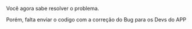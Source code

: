 Você agora sabe resolver o problema.

Porém, falta enviar o codigo com a correção do Bug para os Devs do APP

